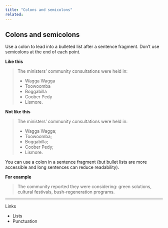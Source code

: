 ```yaml
---
title: "Colons and semicolons"
related:
---
```


## Colons and semicolons

Use a colon to lead into a bulleted list after a sentence fragment. Don’t use semicolons at the end of each point.

**Like this**

> The ministers’ community consultations were held in:
>
> - Wagga Wagga
> - Toowoomba
> - Boggabilla
> - Coober Pedy
> - Lismore.

**Not like this**

> The ministers’ community consultations were held in:
>
> - Wagga Wagga;
> - Toowoomba;
> - Boggabilla;
> - Coober Pedy;
> - Lismore.

You can use a colon in a sentence fragment (but bullet lists are more accessible and long sentences can reduce readability).

**For example**

> The community reported they were considering: green solutions, cultural festivals, bush-regeneration programs.

---

Links

- Lists
- Punctuation
